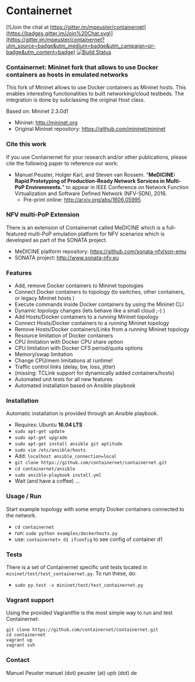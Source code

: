 Containernet
============

[![Join the chat at https://gitter.im/mpeuster/containernet](https://badges.gitter.im/Join%20Chat.svg)](https://gitter.im/mpeuster/containernet?utm_source=badge&utm_medium=badge&utm_campaign=pr-badge&utm_content=badge) [![Build Status](https://travis-ci.org/containernet/containernet.svg?branch=master)](https://travis-ci.org/containernet/containernet)

### Containernet: Mininet fork that allows to use Docker containers as hosts in emulated networks

This fork of Mininet allows to use Docker containers as Mininet hosts. This enables interesting functionalities to built networking/cloud testbeds. The integration is done by subclassing the original Host class.

Based on: Mininet 2.3.0d1

* Mininet:  http://mininet.org
* Original Mininet repository: https://github.com/mininet/mininet

### Cite this work

If you use Containernet for your research and/or other publications, please cite the following paper to reference our work:

* Manuel Peuster, Holger Karl, and Steven van Rossem. "**MeDICINE: Rapid Prototyping of Production-Ready Network Services in Multi-PoP Environments.**" to appear in IEEE Conference on Network Function Virtualization and Software Defined Network (NFV-SDN), 2016.
  * Pre-print online: http://arxiv.org/abs/1606.05995

### NFV multi-PoP Extension

There is an extension of Containernet called MeDICINE which is a full-featured multi-PoP emulation platform for NFV scenarios which is developed as part of the SONATA project.

* MeDICINE platform repository: https://github.com/sonata-nfv/son-emu
* SONATA project: http://www.sonata-nfv.eu

### Features

* Add, remove Docker containers to Mininet topologies
* Connect Docker containers to topology (to switches, other containers, or legacy Mininet hosts )
* Execute commands inside Docker containers by using the Mininet CLI
* Dynamic topology changes (lets behave like a small cloud ;-) )
 * Add Hosts/Docker containers to a *running* Mininet topology
 * Connect Hosts/Docker containers to a *running* Mininet topology
 * Remove Hosts/Docker containers/Links from a *running* Mininet topology
* Resource limitation of Docker containers
 * CPU limitation with Docker CPU share option
 * CPU limitation with Docker CFS period/quota options
 * Memory/swap limitation
 * Change CPU/mem limitations at runtime!
* Traffic control links (delay, bw, loss, jitter)
 * (missing: TCLink support for dynamically added containers/hosts)
* Automated unit tests for all new features
* Automated installation based on Ansible playbook

### Installation
Automatic installation is provided through an Ansible playbook.
* Requires: Ubuntu **16.04 LTS**
* `sudo apt-get update`
* `sudo apt-get upgrade`
* `sudo apt-get install ansible git aptitude`
* `sudo vim /etc/ansible/hosts`
* Add: `localhost ansible_connection=local`
* `git clone https://github.com/containernet/containernet.git`
* `cd containernet/ansible`
* `sudo ansible-playbook install.yml`
* Wait (and have a coffee) ...

### Usage / Run
Start example topology with some empty Docker containers connected to the network.

* `cd containernet`
* run: `sudo python examples/dockerhosts.py`
* use: `containernet> d1 ifconfig` to see config of container d1

### Tests
There is a set of Containernet specific unit tests located in `mininet/test/test_containernet.py`. To run these, do:

* `sudo py.test -v mininet/test/test_containernet.py`

### Vagrant support

Using the provided Vagrantfile is the most simple way to run and test Containernet:

```
git clone https://github.com/containernet/containernet.git
cd containernet
vagrant up
vagrant ssh
```

### Contact
Manuel Peuster
manuel (dot) peuster (at) upb (dot) de
